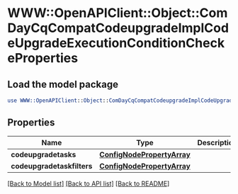 # WWW::OpenAPIClient::Object::ComDayCqCompatCodeupgradeImplCodeUpgradeExecutionConditionCheckeProperties

## Load the model package
```perl
use WWW::OpenAPIClient::Object::ComDayCqCompatCodeupgradeImplCodeUpgradeExecutionConditionCheckeProperties;
```

## Properties
Name | Type | Description | Notes
------------ | ------------- | ------------- | -------------
**codeupgradetasks** | [**ConfigNodePropertyArray**](ConfigNodePropertyArray.md) |  | [optional] 
**codeupgradetaskfilters** | [**ConfigNodePropertyArray**](ConfigNodePropertyArray.md) |  | [optional] 

[[Back to Model list]](../README.md#documentation-for-models) [[Back to API list]](../README.md#documentation-for-api-endpoints) [[Back to README]](../README.md)


